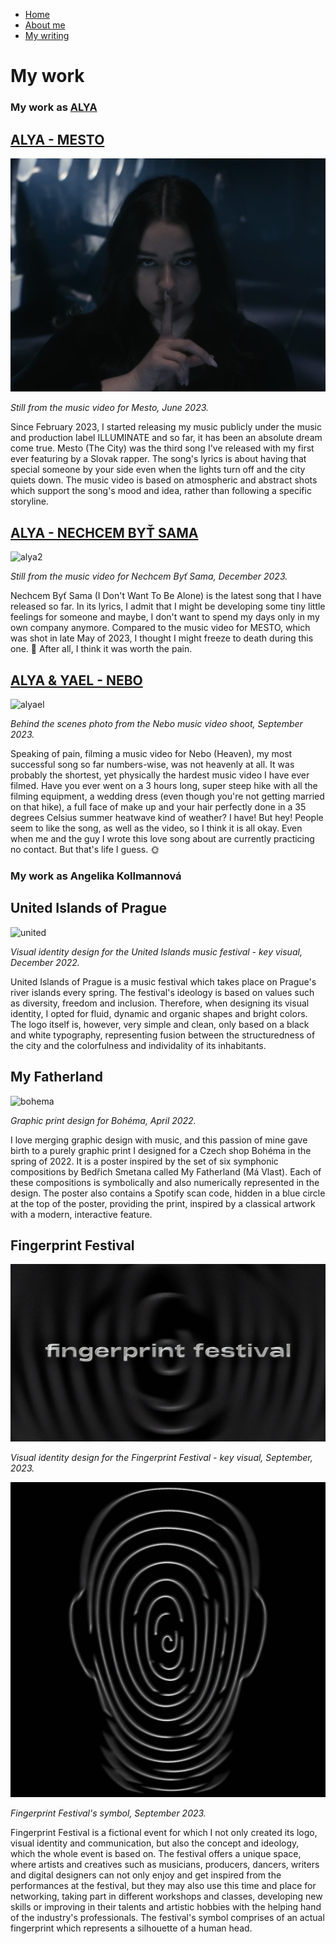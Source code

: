 - [Home](index.md)
- [About me](about.md)
- [My writing](writing.md)

# My work

### My work as [ALYA](https://open.spotify.com/artist/39OL7XofJjgzDzCSP3AdhB?si=2xl-aiSFSxOEBojqMMxy4g)

## [ALYA - MESTO](https://www.youtube.com/watch?v=Lm1JRj3MLOo)

![alya](images/mesto.jpg)

_Still from the music video for Mesto, June 2023._

Since February 2023, I started releasing my music publicly under the music and production label ILLUMINATE and so far, it has been an absolute dream come true. Mesto (The City) was the third song I've released with my first ever featuring by a Slovak rapper. The song's lyrics is about having that special someone by your side even when the lights turn off and the city quiets down. The music video is based on atmospheric and abstract shots which support the song's mood and idea, rather than following a specific storyline.

## [ALYA - NECHCEM BYŤ SAMA](https://www.youtube.com/watch?v=u2kaFBS9OBA)

![alya2](images/girl-looking-camera.png)

_Still from the music video for Nechcem Byť Sama, December 2023._

Nechcem Byť Sama (I Don't Want To Be Alone) is the latest song that I have released so far. In its lyrics, I admit that I might be developing some tiny little feelings for someone and maybe, I don't want to spend my days only in my own company anymore. Compared to the music video for MESTO, which was shot in late May of 2023, I thought I might freeze to death during this one. 🥶 After all, I think it was worth the pain.

## [ALYA & YAEL - NEBO](https://www.youtube.com/watch?v=GhS_bUm9L7Y)

![alyael](images/girl-wedding-dress.jpg)

_Behind the scenes photo from the Nebo music video shoot, September 2023._

Speaking of pain, filming a music video for Nebo (Heaven), my most successful song so far numbers-wise, was not heavenly at all. It was probably the shortest, yet physically the hardest music video I have ever filmed. Have you ever went on a 3 hours long, super steep hike with all the filming equipment, a wedding dress (even though you're not getting married on that hike), a full face of make up and your hair perfectly done in a 35 degrees Celsius summer heatwave kind of weather? I have! But hey! People seem to like the song, as well as the video, so I think it is all okay. Even when me and the guy I wrote this love song about are currently practicing no contact. But that's life I guess. 🌞



### My work as Angelika Kollmannová

## United Islands of Prague

![united](images/united_islands.png)

_Visual identity design for the United Islands music festival - key visual, December 2022._

United Islands of Prague is a music festival which takes place on Prague's river islands every spring. The festival's ideology is based on values such as diversity, freedom and inclusion. Therefore, when designing its visual identity, I opted for fluid, dynamic and organic shapes and bright colors. The logo itself is, however, very simple and clean, only based on a black and white typography, representing fusion between the structuredness of the city and the colorfulness and individality of its inhabitants.

## My Fatherland

![bohema](images/my_fatherland.jpg)

_Graphic print design for Bohéma, April 2022._

I love merging graphic design with music, and this passion of mine gave birth to a purely graphic print I designed for a Czech shop Bohéma in the spring of 2022. It is a poster inspired by the set of six symphonic compositions by Bedřich Smetana called My Fatherland (Má Vlast). Each of these compositions is symbolically and also numerically represented in the design. The poster also contains a Spotify scan code, hidden in a blue circle at the top of the poster, providing the print, inspired by a classical artwork with a modern, interactive feature.


## Fingerprint Festival

![fingerprint1](images/fingerprint-festival.jpg) 

_Visual identity design for the Fingerprint Festival - key visual, September, 2023._

![fingerprint2](images/ff-head.jpg)

_Fingerprint Festival's symbol, September 2023._

Fingerprint Festival is a fictional event for which I not only created its logo, visual identity and communication, but also the concept and ideology, which the whole event is based on. The festival offers a unique space, where artists and creatives such as musicians, producers, dancers, writers and digital designers can not only enjoy and get inspired from the performances at the festival, but they may also use this time and place for networking, taking part in different workshops and classes, developing new skills or improving in their talents and artistic hobbies with the helping hand of the industry's professionals. The festival's symbol comprises of an actual fingerprint which represents a silhouette of a human head.


